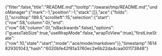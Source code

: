 {"filter":false,"title":"README.md","tooltip":"/owarai/tmp/README.md","undoManager":{"mark":-1,"position":-1,"stack":[]},"ace":{"folds":[],"scrolltop":189.5,"scrollleft":15,"selection":{"start":{"row":58,"column":0},"end":{"row":58,"column":0},"isBackwards":false},"options":{"guessTabSize":true,"useWrapMode":false,"wrapToView":true},"firstLineState":{"row":10,"state":"start","mode":"ace/mode/markdown"}},"timestamp":1614829301043,"hash":"6020bfe42f81a3760ec2e6b22da4caa001173848"}